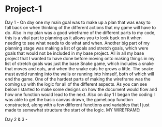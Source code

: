 # Project-1

Day 1 - 
On day one my main goal was to make up a plan that was easy to fall back on when thinking of the different actions that my game will have to do. Also in my plan was a good wireframe of the different parts to my code, this is a vital part to planning as it allows you to look back on it when needing to see what needs to do what and when. 
Another big part of my planning stage was making a list of goals and stretch goals, which were goals that would not be included in my base project. All in all my base project that I wanted to have done before moving onto making things in my list of stretch goals was just the base Snake game, which includes a snake that moves and eats, and when the snake eats he grows a little. The snake must avoid running into the walls or running into himself, both of which will end the game.
One of the hardest parts of making the wireframe was the coming up with the logic for all of the different aspects. As you can see below I started to make some designs on how the document would flow and how one function would lead to the next.
Also on day 1 I began the coding I was able to get the basic canvas drawn, the gameLoop function constructed, along with a few different functions and variables that I just made to somewhat structure the start of the logic. 
MY WIREFRAME:

Day 2 & 3 - 
